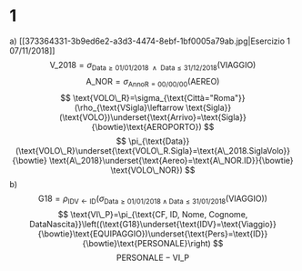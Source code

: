 # 1
a)
[[373364331-3b9ed6e2-a3d3-4474-8ebf-1bf0005a79ab.jpg|Esercizio 1 07/11/2018]]
$$
\text{V\_2018}=\sigma_{\text{Data}\geq \text{01/01/2018 } \land \text{ Data}\leq \text{31/12/2018}}(\text{VIAGGIO})
$$
$$
\text{A\_NOR}=\sigma_{\text{AnnoR}=\text{00/00/00}}(\text{AEREO})
$$
$$
\text{VOLO\_R}=\sigma_{\text{Città="Roma"}}(\rho_{\text{VSigla}\leftarrow \text{Sigla}}(\text{VOLO})\underset{\text{Arrivo}=\text{Sigla}}{\bowtie}\text{AEROPORTO})
$$
$$
\pi_{\text{Data}}(\text{VOLO\_R}\underset{\text{VOLO\_R.Sigla}=\text{A\_2018.SiglaVolo}}{\bowtie} \text{A\_2018}\underset{\text{Aereo}=\text{A\_NOR.ID}}{\bowtie} \text{VOLO\_NOR})
$$
b)
$$
\text{G18}=\rho_{\text{IDV}\leftarrow\text{ID}}\left(\sigma_{\text{Data}\geq \text{01/01/2018}\land \text{Data}\leq \text{31/01/2018}}(\text{VIAGGIO})\right)
$$
$$
\text{VI\_P}=\pi_{\text{CF, ID, Nome, Cognome, DataNascita}}\left((\text{G18}\underset{\text{IDV}=\text{Viaggio}}{\bowtie}\text{EQUIPAGGIO})\underset{\text{Pers}=\text{ID}}{\bowtie}\text{PERSONALE}\right)
$$
$$
\text{PERSONALE}-\text{VI\_P}
$$
